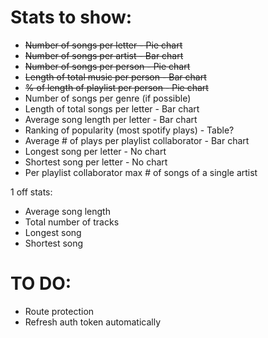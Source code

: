 # Stats to show:

- ~~Number of songs per letter - Pie chart~~
- ~~Number of songs per artist - Bar chart~~
- ~~Number of songs per person - Pie chart~~
- ~~Length of total music per person - Bar chart~~
- ~~% of length of playlist per person - Pie chart~~
- Number of songs per genre (if possible)
- Length of total songs per letter - Bar chart
- Average song length per letter - Bar chart
- Ranking of popularity (most spotify plays) - Table?
- Average # of plays per playlist collaborator - Bar chart
- Longest song per letter - No chart
- Shortest song per letter - No chart
- Per playlist collaborator max # of songs of a single artist

1 off stats:

- Average song length
- Total number of tracks
- Longest song
- Shortest song

# TO DO:

- Route protection
- Refresh auth token automatically
